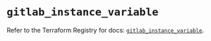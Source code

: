 # `gitlab_instance_variable`

Refer to the Terraform Registry for docs: [`gitlab_instance_variable`](https://registry.terraform.io/providers/gitlabhq/gitlab/17.2.0/docs/resources/instance_variable).
